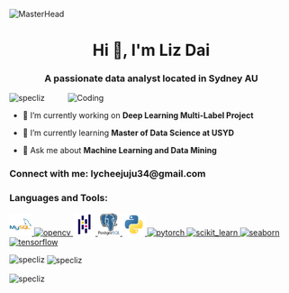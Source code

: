 ![MasterHead]( https://media.giphy.com/headers/GitHub/w8ZJLtJbmuph.gif)

<h1 align="center">Hi 👋, I'm Liz Dai</h1>
<h3 align="center">A passionate data analyst located in Sydney AU</h3>
<img align="right"  alt="Coding"  width="400"  src="https://media.tenor.com/LSDeBe2JAfoAAAAC/cat-coding.gif" >

<p align="left"> <img src="https://komarev.com/ghpvc/?username=specliz&label=Profile%20views&color=0e75b6&style=flat" alt="specliz" /> </p>

- 🔭 I’m currently working on **Deep Learning Multi-Label Project**

- 🌱 I’m currently learning **Master of Data Science at USYD**

- 💬 Ask me about **Machine Learning and Data Mining**

<h3 align="left">Connect with me: lycheejuju34@gmail.com </h3>
<p align="left">
</p>

<h3 align="left">Languages and Tools:</h3>
<p align="left"> <a href="https://www.mysql.com/" target="_blank" rel="noreferrer"> <img src="https://raw.githubusercontent.com/devicons/devicon/master/icons/mysql/mysql-original-wordmark.svg" alt="mysql" width="40" height="40"/> </a> <a href="https://opencv.org/" target="_blank" rel="noreferrer"> <img src="https://www.vectorlogo.zone/logos/opencv/opencv-icon.svg" alt="opencv" width="40" height="40"/> </a> <a href="https://pandas.pydata.org/" target="_blank" rel="noreferrer"> <img src="https://raw.githubusercontent.com/devicons/devicon/2ae2a900d2f041da66e950e4d48052658d850630/icons/pandas/pandas-original.svg" alt="pandas" width="40" height="40"/> </a> <a href="https://www.postgresql.org" target="_blank" rel="noreferrer"> <img src="https://raw.githubusercontent.com/devicons/devicon/master/icons/postgresql/postgresql-original-wordmark.svg" alt="postgresql" width="40" height="40"/> </a> <a href="https://www.python.org" target="_blank" rel="noreferrer"> <img src="https://raw.githubusercontent.com/devicons/devicon/master/icons/python/python-original.svg" alt="python" width="40" height="40"/> </a> <a href="https://pytorch.org/" target="_blank" rel="noreferrer"> <img src="https://www.vectorlogo.zone/logos/pytorch/pytorch-icon.svg" alt="pytorch" width="40" height="40"/> </a> <a href="https://scikit-learn.org/" target="_blank" rel="noreferrer"> <img src="https://upload.wikimedia.org/wikipedia/commons/0/05/Scikit_learn_logo_small.svg" alt="scikit_learn" width="40" height="40"/> </a> <a href="https://seaborn.pydata.org/" target="_blank" rel="noreferrer"> <img src="https://seaborn.pydata.org/_images/logo-mark-lightbg.svg" alt="seaborn" width="40" height="40"/> </a> <a href="https://www.tensorflow.org" target="_blank" rel="noreferrer"> <img src="https://www.vectorlogo.zone/logos/tensorflow/tensorflow-icon.svg" alt="tensorflow" width="40" height="40"/> </a> </p>

<p><img align="left" src="https://github-readme-stats.vercel.app/api/top-langs?username=specliz&show_icons=true&locale=en&layout=compact" alt="specliz" /></p>

<p>&nbsp;<img align="center" src="https://github-readme-stats.vercel.app/api?username=specliz&show_icons=true&locale=en" alt="specliz" /></p>

<p><img align="center" src="https://github-readme-streak-stats.herokuapp.com/?user=specliz&" alt="specliz" /></p>


